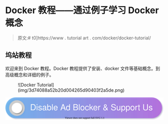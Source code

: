 # Docker 教程——通过例子学习 Docker 概念

> 原文:# t0]https://www . tutorial art . com/docker/docker-tutorial/

## 坞站教程

欢迎来到 Docker 教程。Docker 教程提供了安装、docker 文件等基础概念。到高级概念和详细的例子。

<figure class="aligncenter">![Docker Tutorial](img/3d74088a52b20d004265d90403f2a5de.png)</figure>

[![](img/925da31b32d6bc3827932f6c8afb11bb.png)](https://www.tutorialkart.com/)
